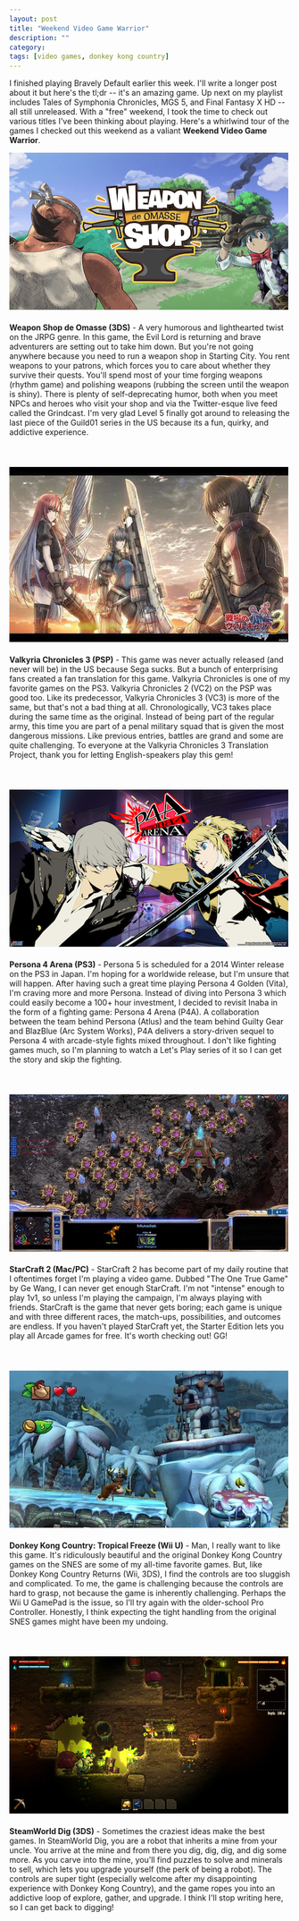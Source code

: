 ```yaml
---
layout: post
title: "Weekend Video Game Warrior"
description: ""
category: 
tags: [video games, donkey kong country]
---
```


I finished playing Bravely Default earlier this week. I'll write a longer post about it but here's the tl;dr -- it's an amazing game. Up next on my playlist includes Tales of Symphonia Chronicles, MGS 5, and Final Fantasy X HD -- all still unreleased. With a "free" weekend, I took the time to check out various titles I've been thinking about playing. Here's a whirlwind tour of the games I checked out this weekend as a valiant **Weekend Video Game Warrior**. 

<div>
	<img class="rounded-corners" style="max-width: 500px; border: 0px;" src="/assets/images/posts/2014-02-24/weapon_shop.jpg"/>
	<p class="caption-text" style="line-height: 1.5em; margin-bottom: 20px;"><strong></strong></p>
</div>

**Weapon Shop de Omasse (3DS)** - A very humorous and lighthearted twist on the JRPG genre. In this game, the Evil Lord is returning and brave adventurers are setting out to take him down. But you're not going anywhere because you need to run a weapon shop in Starting City. You rent weapons to your patrons, which forces you to care about whether they survive their quests. You'll spend most of your time forging weapons (rhythm game) and polishing weapons (rubbing the screen until the weapon is shiny). There is plenty of self-deprecating humor, both when you meet NPCs and heroes who visit your shop and via the Twitter-esque live feed called the Grindcast. I'm very glad Level 5 finally got around to releasing the last piece of the Guild01 series in the US because its a fun, quirky, and addictive experience. 

<!--break-->

<div>
	<img class="rounded-corners" style="max-width: 500px; border: 0px; margin-top: 40px;" src="/assets/images/posts/2014-02-24/vc3.jpg"/>
	<p class="caption-text" style="line-height: 1.5em; margin-bottom: 20px;"><strong></strong></p>
</div>

**Valkyria Chronicles 3 (PSP)** - This game was never actually released (and never will be) in the US because Sega sucks. But a bunch of enterprising fans created a fan translation for this game. Valkyria Chronicles is one of my favorite games on the PS3. Valkyria Chronicles 2 (VC2) on the PSP was good too. Like its predecessor, Valkyria Chronicles 3 (VC3) is more of the same, but that's not a bad thing at all. Chronologically, VC3 takes place during the same time as the original. Instead of being part of the regular army, this time you are part of a penal military squad that is given the most dangerous missions. Like previous entries, battles are grand and some are quite challenging. To everyone at the Valkyria Chronicles 3 Translation Project, thank you for letting English-speakers play this gem!

<div>
	<img class="rounded-corners" style="max-width: 500px; border: 0px; margin-top: 40px;" src="/assets/images/posts/2014-02-24/p4a.jpg"/>
	<p class="caption-text" style="line-height: 1.5em; margin-bottom: 20px;"><strong></strong></p>
</div>

**Persona 4 Arena (PS3)** - Persona 5 is scheduled for a 2014 Winter release on the PS3 in Japan. I'm hoping for a worldwide release, but I'm unsure that will happen. After having such a great time playing Persona 4 Golden (Vita), I'm craving more and more Persona. Instead of diving into Persona 3 which could easily become a 100+ hour investment, I decided to revisit Inaba in the form of a fighting game: Persona 4 Arena (P4A). A collaboration between the team behind Persona (Atlus) and the team behind Guilty Gear and BlazBlue (Arc System Works), P4A delivers a story-driven sequel to Persona 4 with arcade-style fights mixed throughout. I don't like fighting games much, so I'm planning to watch a Let's Play series of it so I can get the story and skip the fighting.

<div>
	<img class="rounded-corners" style="max-width: 500px; border: 0px; margin-top: 40px;" src="/assets/images/posts/2014-02-24/sc2.jpg"/>
	<p class="caption-text" style="line-height: 1.5em; margin-bottom: 20px;"><strong></strong></p>
</div>

**StarCraft 2 (Mac/PC)** - StarCraft 2 has become part of my daily routine that I oftentimes forget I'm playing a video game. Dubbed "The One True Game" by Ge Wang, I can never get enough StarCraft. I'm not "intense" enough to play 1v1, so unless I'm playing the campaign, I'm always playing with friends. StarCraft is the game that never gets boring; each game is unique and with three different races, the match-ups, possibilities, and outcomes are endless. If you haven't played StarCraft yet, the Starter Edition lets you play all Arcade games for free. It's worth checking out! GG!

<div>
	<img class="rounded-corners" style="max-width: 500px; border: 0px; margin-top: 40px;" src="/assets/images/posts/2014-02-24/dkctf.jpg"/>
	<p class="caption-text" style="line-height: 1.5em; margin-bottom: 20px;"><strong></strong></p>
</div>

**Donkey Kong Country: Tropical Freeze (Wii U)** - Man, I really want to like this game. It's ridiculously beautiful and the original Donkey Kong Country games on the SNES are some of my all-time favorite games. But, like Donkey Kong Country Returns (Wii, 3DS), I find the controls are too sluggish and complicated. To me, the game is challenging because the controls are hard to grasp, not because the game is inherently challenging. Perhaps the Wii U GamePad is the issue, so I'll try again with the older-school Pro Controller. Honestly, I think expecting the tight handling from the original SNES games might have been my undoing. 

<div>
	<img class="rounded-corners" style="max-width: 500px; border: 0px; margin-top: 40px;" src="/assets/images/posts/2014-02-24/swd.jpg"/>
	<p class="caption-text" style="line-height: 1.5em; margin-bottom: 20px;"><strong></strong></p>
</div>

**SteamWorld Dig (3DS)** - Sometimes the craziest ideas make the best games. In SteamWorld Dig, you are a robot that inherits a mine from your uncle. You arrive at the mine and from there you dig, dig, dig, and dig some more. As you carve into the mine, you'll find puzzles to solve and minerals to sell, which lets you upgrade yourself (the perk of being a robot). The controls are super tight (especially welcome after my disappointing experience with Donkey Kong Country), and the game ropes you into an addictive loop of explore, gather, and upgrade. I think I'll stop writing here, so I can get back to digging!
